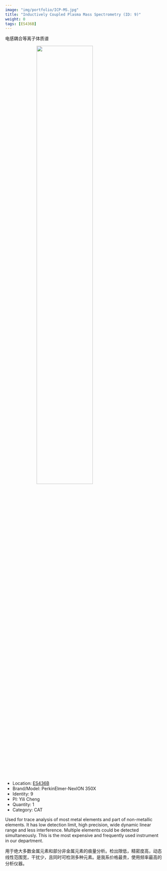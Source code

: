 ```yaml
---
image: "img/portfolio/ICP-MS.jpg"
title: "Inductively Coupled Plasma Mass Spectrometry (ID: 9)"
weight: 0
tags: [ES436B]
---
```


电感耦合等离子体质谱

<!--more-->

<img src="../../img/portfolio/ICP-MS.jpg" width="60%" style="display: block; margin: auto;">

- Location: [ES436B](../../tags/es436b)
- Brand/Model: PerkinElmer-NexION 350X
- Identity: 9
- PI: Yili Cheng
- Quantity: 1
- Category: CAT

Used for trace analysis of most metal elements and part of non-metallic elements. It has low detection limit, high precision, wide dynamic linear range and less interference. Multiple elements could be detected simultaneously. This is the most expensive and frequently used instrument in our department.

用于绝大多数金属元素和部分非金属元素的痕量分析。检出限低，精密度高，动态线性范围宽，干扰少，且同时可检测多种元素。是我系价格最贵，使用频率最高的分析仪器。


